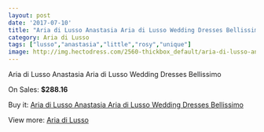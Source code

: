 ```yaml
---
layout: post
date: '2017-07-10'
title: "Aria di Lusso Anastasia Aria di Lusso Wedding Dresses Bellissimo"
category: Aria di Lusso
tags: ["lusso","anastasia","little","rosy","unique"]
image: http://img.hectodress.com/2560-thickbox_default/aria-di-lusso-anastasia-aria-di-lusso-wedding-dresses-bellissimo.jpg
---
```

Aria di Lusso Anastasia Aria di Lusso Wedding Dresses Bellissimo

On Sales: **$288.16**
<a href="https://www.hectodress.com/aria-di-lusso/1470-aria-di-lusso-anastasia-aria-di-lusso-wedding-dresses-bellissimo.html"><amp-img layout="responsive" width="600" height="600" src="//img.hectodress.com/2560-thickbox_default/aria-di-lusso-anastasia-aria-di-lusso-wedding-dresses-bellissimo.jpg" alt="Aria di Lusso Anastasia Aria di Lusso Wedding Dresses Bellissimo 0" /></a>

Buy it: [Aria di Lusso Anastasia Aria di Lusso Wedding Dresses Bellissimo](https://www.hectodress.com/aria-di-lusso/1470-aria-di-lusso-anastasia-aria-di-lusso-wedding-dresses-bellissimo.html "Aria di Lusso Anastasia Aria di Lusso Wedding Dresses Bellissimo")

View more: [Aria di Lusso](https://www.hectodress.com/21-aria-di-lusso "Aria di Lusso")